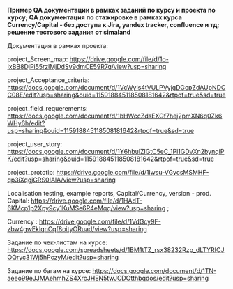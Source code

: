 **Пример QA документации в рамках заданий по курсу и проекта по курсу;  QA документация по стажировке в рамках курса Currency/Capital - без доступа к Jira, yandex tracker, confluence и тд; решение тестового задания от simaland**

Документация в рамках проекта: 

project_Screen_map: https://drive.google.com/file/d/1o-IxBB8DjPi55rzlMjDdSv9dmCE59R7q/view?usp=sharing

project_Acceptance_criteria: https://docs.google.com/document/d/1VcWyls4tVULPVyjgDGcpZdAUpNDCC08E/edit?usp=sharing&ouid=115918845118508181642&rtpof=true&sd=true

project_field_requerements: https://docs.google.com/document/d/1bHWccZdsEXGf7hej2pmXN6q0Zk6WHy6h/edit?usp=sharing&ouid=115918845118508181642&rtpof=true&sd=true

project_user_story: https://docs.google.com/document/d/1Y6hbulZIGtC5eC_1Pl1GDvXn2bynqiPK/edit?usp=sharing&ouid=115918845118508181642&rtpof=true&sd=true

project_prototip: https://drive.google.com/file/d/1lwsu-VGycsMSMHF-qp3iXqgjGRS0IAlA/view?usp=sharing

Localisation testing, example reports, Capital/Currency, version - prod. Capital: https://drive.google.com/file/d/1HAdT-6KMcp1p2Xpy9cy1KuMSe6R4eMqq/view?usp=sharing ; 

Currency : https://drive.google.com/file/d/1VdGcy9F-zbw4gwEkIqnCqf8oityORuad/view?usp=sharing

Задание по чек-листам на курсе: https://docs.google.com/spreadsheets/d/1BM1tTZ_rsx38232Rzp_dLTYRICJOQryc31Wj5hPczyM/edit?usp=sharing

Задание по багам на курсе: https://docs.google.com/document/d/1TN-aeeo99eJJMAehmhZS4XrcJHEN5twJCDOtthbqdos/edit?usp=sharing
